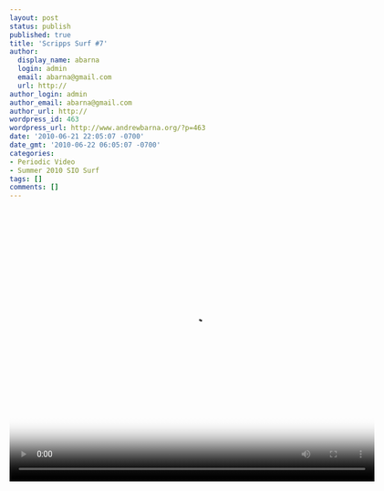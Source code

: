 ```yaml
---
layout: post
status: publish
published: true
title: 'Scripps Surf #7'
author:
  display_name: abarna
  login: admin
  email: abarna@gmail.com
  url: http://
author_login: admin
author_email: abarna@gmail.com
author_url: http://
wordpress_id: 463
wordpress_url: http://www.andrewbarna.org/?p=463
date: '2010-06-21 22:05:07 -0700'
date_gmt: '2010-06-22 06:05:07 -0700'
categories:
- Periodic Video
- Summer 2010 SIO Surf
tags: []
comments: []
---
```

<p><video controls height='480px' width='640px' poster="http:&#47;&#47;www.andrewbarna.org&#47;media&#47;video&#47;sio_20100621&#47;sio_20100621.jpg"><br />
	<source src="http:&#47;&#47;www.andrewbarna.org&#47;media&#47;video&#47;sio_20100621&#47;sio_20100621.m4v"  type='video&#47;mp4'><br />
	<source src="http:&#47;&#47;www.andrewbarna.org&#47;media&#47;video&#47;sio_20100621&#47;sio_20100621.3gp"  type='video&#47;3gpp'><br />
	<source src="http:&#47;&#47;www.andrewbarna.org&#47;media&#47;video&#47;sio_20100621&#47;sio_20100621.ogg" type='video&#47;ogg'><br />
	If you are viewing this on Facebook you need to <a href="http:&#47;&#47;www.andrewbarna.org&#47;">go to my website<&#47;a> to actually view the video.<br &#47;><br &#47;>If you are at my website and you are seeing this, your browser does not support the <a href="http:&#47;&#47;en.wikipedia.org&#47;wiki&#47;HTML5_video">HTML5 Video tag<&#47;a>. You may <a href="http:&#47;&#47;www.andrewbarna.org&#47;media&#47;video&#47;sio_20100621&#47;sio_20100621.m4v">download the video<&#47;a> instead.<br />
<&#47;video></p>
